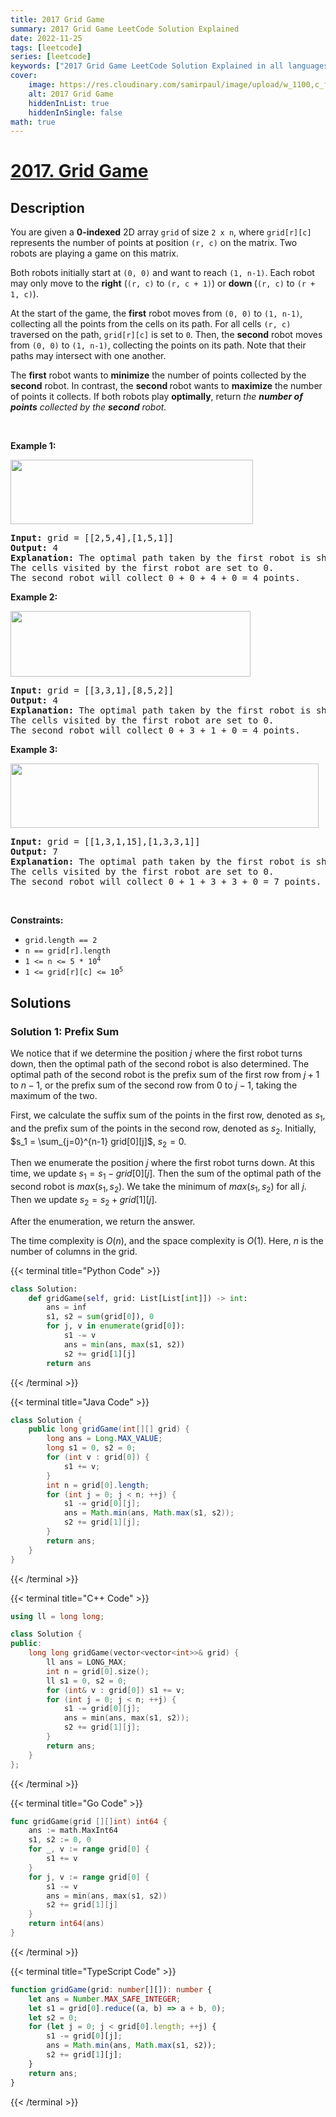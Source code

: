```yaml
---
title: 2017 Grid Game
summary: 2017 Grid Game LeetCode Solution Explained
date: 2022-11-25
tags: [leetcode]
series: [leetcode]
keywords: ["2017 Grid Game LeetCode Solution Explained in all languages", "2017 Grid Game", "LeetCode", "leetcode solution in Python3 C++ Java Go PHP Ruby Swift TypeScript Rust C# JavaScript C", "GeeksforGeeks", "InterviewBit", "Coding Ninjas", "HackerRank", "HackerEarth", "CodeChef", "TopCoder", "AlgoExpert", "freeCodeCamp", "Codeforces", "GitHub", "AtCoder", "Samir Paul"]
cover:
    image: https://res.cloudinary.com/samirpaul/image/upload/w_1100,c_fit,co_rgb:FFFFFF,l_text:Arial_75_bold:2017 Grid Game - Solution Explained/problem-solving.webp
    alt: 2017 Grid Game
    hiddenInList: true
    hiddenInSingle: false
math: true
---
```



# [2017. Grid Game](https://leetcode.com/problems/grid-game)


## Description

<p>You are given a <strong>0-indexed</strong> 2D array <code>grid</code> of size <code>2 x n</code>, where <code>grid[r][c]</code> represents the number of points at position <code>(r, c)</code> on the matrix. Two robots are playing a game on this matrix.</p>

<p>Both robots initially start at <code>(0, 0)</code> and want to reach <code>(1, n-1)</code>. Each robot may only move to the <strong>right</strong> (<code>(r, c)</code> to <code>(r, c + 1)</code>) or <strong>down </strong>(<code>(r, c)</code> to <code>(r + 1, c)</code>).</p>

<p>At the start of the game, the <strong>first</strong> robot moves from <code>(0, 0)</code> to <code>(1, n-1)</code>, collecting all the points from the cells on its path. For all cells <code>(r, c)</code> traversed on the path, <code>grid[r][c]</code> is set to <code>0</code>. Then, the <strong>second</strong> robot moves from <code>(0, 0)</code> to <code>(1, n-1)</code>, collecting the points on its path. Note that their paths may intersect with one another.</p>

<p>The <strong>first</strong> robot wants to <strong>minimize</strong> the number of points collected by the <strong>second</strong> robot. In contrast, the <strong>second </strong>robot wants to <strong>maximize</strong> the number of points it collects. If both robots play <strong>optimally</strong>, return <em>the <b>number of points</b> collected by the <strong>second</strong> robot.</em></p>

<p>&nbsp;</p>
<p><strong class="example">Example 1:</strong></p>
<img alt="" src="https://spcdn.pages.dev/leetcode/problems/2017.Grid%20Game/images/a1.png" style="width: 388px; height: 103px;" />
<pre>
<strong>Input:</strong> grid = [[2,5,4],[1,5,1]]
<strong>Output:</strong> 4
<strong>Explanation:</strong> The optimal path taken by the first robot is shown in red, and the optimal path taken by the second robot is shown in blue.
The cells visited by the first robot are set to 0.
The second robot will collect 0 + 0 + 4 + 0 = 4 points.
</pre>

<p><strong class="example">Example 2:</strong></p>
<img alt="" src="https://spcdn.pages.dev/leetcode/problems/2017.Grid%20Game/images/a2.png" style="width: 384px; height: 105px;" />
<pre>
<strong>Input:</strong> grid = [[3,3,1],[8,5,2]]
<strong>Output:</strong> 4
<strong>Explanation:</strong> The optimal path taken by the first robot is shown in red, and the optimal path taken by the second robot is shown in blue.
The cells visited by the first robot are set to 0.
The second robot will collect 0 + 3 + 1 + 0 = 4 points.
</pre>

<p><strong class="example">Example 3:</strong></p>
<img alt="" src="https://spcdn.pages.dev/leetcode/problems/2017.Grid%20Game/images/a3.png" style="width: 493px; height: 103px;" />
<pre>
<strong>Input:</strong> grid = [[1,3,1,15],[1,3,3,1]]
<strong>Output:</strong> 7
<strong>Explanation: </strong>The optimal path taken by the first robot is shown in red, and the optimal path taken by the second robot is shown in blue.
The cells visited by the first robot are set to 0.
The second robot will collect 0 + 1 + 3 + 3 + 0 = 7 points.
</pre>

<p>&nbsp;</p>
<p><strong>Constraints:</strong></p>

<ul>
	<li><code>grid.length == 2</code></li>
	<li><code>n == grid[r].length</code></li>
	<li><code>1 &lt;= n &lt;= 5 * 10<sup>4</sup></code></li>
	<li><code>1 &lt;= grid[r][c] &lt;= 10<sup>5</sup></code></li>
</ul>

## Solutions

### Solution 1: Prefix Sum

We notice that if we determine the position $j$ where the first robot turns down, then the optimal path of the second robot is also determined. The optimal path of the second robot is the prefix sum of the first row from $j+1$ to $n-1$, or the prefix sum of the second row from $0$ to $j-1$, taking the maximum of the two.

First, we calculate the suffix sum of the points in the first row, denoted as $s_1$, and the prefix sum of the points in the second row, denoted as $s_2$. Initially, $s_1 = \sum_{j=0}^{n-1} grid[0][j]$, $s_2 = 0$.

Then we enumerate the position $j$ where the first robot turns down. At this time, we update $s_1 = s_1 - grid[0][j]$. Then the sum of the optimal path of the second robot is $max(s_1, s_2)$. We take the minimum of $max(s_1, s_2)$ for all $j$. Then we update $s_2 = s_2 + grid[1][j]$.

After the enumeration, we return the answer.

The time complexity is $O(n)$, and the space complexity is $O(1)$. Here, $n$ is the number of columns in the grid.

<!-- tabs:start -->

{{< terminal title="Python Code" >}}
```python
class Solution:
    def gridGame(self, grid: List[List[int]]) -> int:
        ans = inf
        s1, s2 = sum(grid[0]), 0
        for j, v in enumerate(grid[0]):
            s1 -= v
            ans = min(ans, max(s1, s2))
            s2 += grid[1][j]
        return ans
```
{{< /terminal >}}

{{< terminal title="Java Code" >}}
```java
class Solution {
    public long gridGame(int[][] grid) {
        long ans = Long.MAX_VALUE;
        long s1 = 0, s2 = 0;
        for (int v : grid[0]) {
            s1 += v;
        }
        int n = grid[0].length;
        for (int j = 0; j < n; ++j) {
            s1 -= grid[0][j];
            ans = Math.min(ans, Math.max(s1, s2));
            s2 += grid[1][j];
        }
        return ans;
    }
}
```
{{< /terminal >}}

{{< terminal title="C++ Code" >}}
```cpp
using ll = long long;

class Solution {
public:
    long long gridGame(vector<vector<int>>& grid) {
        ll ans = LONG_MAX;
        int n = grid[0].size();
        ll s1 = 0, s2 = 0;
        for (int& v : grid[0]) s1 += v;
        for (int j = 0; j < n; ++j) {
            s1 -= grid[0][j];
            ans = min(ans, max(s1, s2));
            s2 += grid[1][j];
        }
        return ans;
    }
};
```
{{< /terminal >}}

{{< terminal title="Go Code" >}}
```go
func gridGame(grid [][]int) int64 {
	ans := math.MaxInt64
	s1, s2 := 0, 0
	for _, v := range grid[0] {
		s1 += v
	}
	for j, v := range grid[0] {
		s1 -= v
		ans = min(ans, max(s1, s2))
		s2 += grid[1][j]
	}
	return int64(ans)
}
```
{{< /terminal >}}

{{< terminal title="TypeScript Code" >}}
```ts
function gridGame(grid: number[][]): number {
    let ans = Number.MAX_SAFE_INTEGER;
    let s1 = grid[0].reduce((a, b) => a + b, 0);
    let s2 = 0;
    for (let j = 0; j < grid[0].length; ++j) {
        s1 -= grid[0][j];
        ans = Math.min(ans, Math.max(s1, s2));
        s2 += grid[1][j];
    }
    return ans;
}
```
{{< /terminal >}}

<!-- tabs:end -->

<!-- end -->
